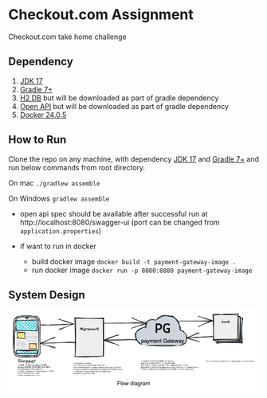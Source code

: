 # Checkout.com Assignment
Checkout.com take home challenge

## Dependency
1. [JDK 17](https://www.oracle.com/java/technologies/javase/jdk17-archive-downloads.html)
2. [Gradle 7+](https://gradle.org/releases/)
3. [H2 DB](http://www.h2database.com/html/download.html) but will be downloaded as part of gradle dependency
4. [Open API](https://spec.openapis.org/oas/latest.html) but will be downloaded as part of gradle dependency
5. [Docker 24.0.5](https://www.docker.com/products/docker-desktop/)

## How to Run

Clone the repo on any machine, with dependency [JDK 17](https://www.oracle.com/java/technologies/javase/jdk17-archive-downloads.html) and [Gradle 7+](https://gradle.org/releases/) and run below commands from root directory.

On mac
`./gradlew assemble`

On Windows 
`gradlew assemble`

- open api spec should be available after successful run at http://localhost:8080/swagger-ui (port can be changed from `application.properties`)

- if want to run in docker
  - build docker image `docker build -t payment-gateway-image .`
  - run docker image `docker run -p 8080:8080 payment-gateway-image`

## System Design

<p align="center">
  <img src="https://github.com/prash-gec/payment-gateway/blob/main/fd.png" alt="Flow Diagram" width="900"/>
</p>

